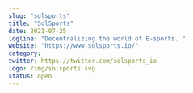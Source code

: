 ```yaml
---
slug: "solsports"
title: "SolSports"
date: 2021-07-25
logline: "Decentralizing the world of E-sports. "
website: "https://www.solsports.io/"
category:
twitter: https://twitter.com/solsports_io
logo: /img/solsports.svg
status: open
---
```

